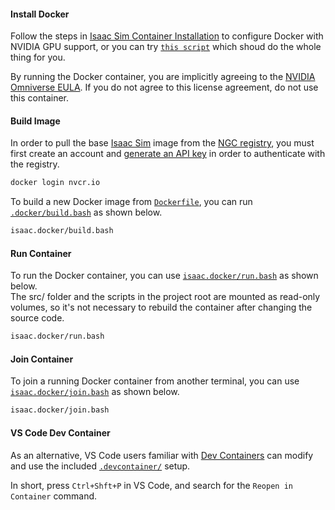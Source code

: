 #### Install Docker

Follow the steps in [Isaac Sim Container Installation](https://docs.omniverse.nvidia.com/isaacsim/latest/installation/install_container.html) to configure Docker with NVIDIA GPU support, or you can try [`this script`](https://github.com/AndrejOrsula/isaac_sim_rs/blob/main/.docker/host/install_docker.bash) which shoud do the whole thing for you.


By running the Docker container, you are implicitly agreeing to the [NVIDIA Omniverse EULA](https://docs.omniverse.nvidia.com/platform/latest/common/NVIDIA_Omniverse_License_Agreement.html). If you do not agree to this license agreement, do not use this container.

#### Build Image

In order to pull the base [Isaac Sim](https://catalog.ngc.nvidia.com/orgs/nvidia/containers/isaac-sim) image from the [NGC registry](https://ngc.nvidia.com), you must first create an account and [generate an API key](https://ngc.nvidia.com/setup/api-key) in order to authenticate with the registry.

```bash
docker login nvcr.io
```

To build a new Docker image from [`Dockerfile`](Dockerfile), you can run [`.docker/build.bash`](.docker/build.bash) as shown below.

```bash
isaac.docker/build.bash
```

#### Run Container

To run the Docker container, you can use [`isaac.docker/run.bash`](run.bash) as shown below.  
The src/ folder and the scripts in the project root are mounted as read-only volumes, so it's not necessary to rebuild the container after changing the source code.

```bash
isaac.docker/run.bash
```

#### Join Container

To join a running Docker container from another terminal, you can use [`isaac.docker/join.bash`](join.bash) as shown below.

```bash
isaac.docker/join.bash
```

#### VS Code Dev Container

As an alternative, VS Code users familiar with [Dev Containers](https://code.visualstudio.com/docs/devcontainers/containers) can modify and use the included [`.devcontainer/`](../.devcontainer/devcontainer.json) setup. 

In short, press `Ctrl+Shft+P` in VS Code, and search for the `Reopen in Container` command.
